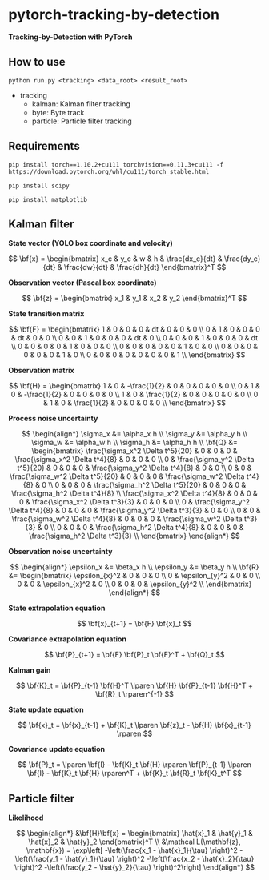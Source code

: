 # pytorch-tracking-by-detection

**Tracking-by-Detection with PyTorch**

## How to use

```shell
python run.py <tracking> <data_root> <result_root>
```

- tracking
  - kalman: Kalman filter tracking
  - byte: Byte track
  - particle: Particle filter tracking

## Requirements

```shell
pip install torch==1.10.2+cu111 torchvision==0.11.3+cu111 -f https://download.pytorch.org/whl/cu111/torch_stable.html

pip install scipy

pip install matplotlib
```

## Kalman filter

**State vector (YOLO box coordinate and velocity)**

$$
\bf{x} =
\begin{bmatrix}
    x_c & y_c & w & h & \frac{dx_c}{dt} & \frac{dy_c}{dt} & \frac{dw}{dt} & \frac{dh}{dt}
\end{bmatrix}^T
$$

**Observation vector (Pascal box coordinate)**

$$
\bf{z} = 
\begin{bmatrix}
x_1 & y_1 & x_2 & y_2
\end{bmatrix}^T
$$

**State transition matrix**

$$
\bf{F} = 
\begin{bmatrix}
    1 & 0 & 0 & 0 & dt & 0 & 0 & 0 \\
    0 & 1 & 0 & 0 & 0 & dt & 0 & 0 \\
    0 & 0 & 1 & 0 & 0 & 0 & dt & 0 \\
    0 & 0 & 0 & 1 & 0 & 0 & 0 & dt \\
    0 & 0 & 0 & 0 & 1 & 0 & 0 & 0 \\
    0 & 0 & 0 & 0 & 0 & 1 & 0 & 0 \\
    0 & 0 & 0 & 0 & 0 & 0 & 1 & 0 \\
    0 & 0 & 0 & 0 & 0 & 0 & 0 & 1 \\
\end{bmatrix}
$$

**Observation matrix**

$$
\bf{H} = 
\begin{bmatrix}
    1 & 0 & -\frac{1}{2} & 0 & 0 & 0 & 0 & 0 \\
    0 & 1 & 0 & -\frac{1}{2} & 0 & 0 & 0 & 0 \\
    1 & 0 & \frac{1}{2} & 0 & 0 & 0 & 0 & 0 \\
    0 & 1 & 0 & \frac{1}{2} & 0 & 0 & 0 & 0 \\
\end{bmatrix}
$$

**Process noise uncertainty**

$$
\begin{align*}
    \sigma_x &= \alpha_x h \\
    \sigma_y &= \alpha_y h \\
    \sigma_w &= \alpha_w h \\
    \sigma_h &= \alpha_h h \\
    \bf{Q} &= 
    \begin{bmatrix}
        \frac{\sigma_x^2 \Delta t^5}{20} & 0 & 0 & 0 & \frac{\sigma_x^2 \Delta t^4}{8} & 0 & 0 & 0 \\
        0 & \frac{\sigma_y^2 \Delta t^5}{20} & 0 & 0 & 0 & \frac{\sigma_y^2 \Delta t^4}{8} & 0 & 0 \\
        0 & 0 & \frac{\sigma_w^2 \Delta t^5}{20} & 0 & 0 & 0 & \frac{\sigma_w^2 \Delta t^4}{8} & 0 \\
        0 & 0 & 0 & \frac{\sigma_h^2 \Delta t^5}{20} & 0 & 0 & 0 & \frac{\sigma_h^2 \Delta t^4}{8} \\
        \frac{\sigma_x^2 \Delta t^4}{8} & 0 & 0 & 0 & \frac{\sigma_x^2 \Delta t^3}{3} & 0 & 0 & 0 \\
        0 & \frac{\sigma_y^2 \Delta t^4}{8} & 0 & 0 & 0 & \frac{\sigma_y^2 \Delta t^3}{3} & 0 & 0 \\
        0 & 0 & \frac{\sigma_w^2 \Delta t^4}{8} & 0 & 0 & 0 & \frac{\sigma_w^2 \Delta t^3}{3} & 0 \\
        0 & 0 & 0 & \frac{\sigma_h^2 \Delta t^4}{8} & 0 & 0 & 0 & \frac{\sigma_h^2 \Delta t^3}{3} \\
    \end{bmatrix}
\end{align*}
$$

**Observation noise uncertainty**

$$
\begin{align*}
    \epsilon_x &= \beta_x h \\
    \epsilon_y &= \beta_y h \\
    \bf{R} &= 
    \begin{bmatrix}
        \epsilon_{x}^2 & 0 & 0 & 0 \\
        0 & \epsilon_{y}^2 & 0 & 0 \\
        0 & 0 & \epsilon_{x}^2 & 0 \\
        0 & 0 & 0 & \epsilon_{y}^2 \\
    \end{bmatrix}
\end{align*}
$$

**State extrapolation equation**

$$
\bf{x}_{t+1} = \bf{F} \bf{x}_t
$$

**Covariance extrapolation equation**

$$
\bf{P}_{t+1} = \bf{F} \bf{P}_t \bf{F}^T + \bf{Q}_t 
$$

**Kalman gain**

$$
\bf{K}_t = \bf{P}_{t-1} \bf{H}^T \lparen \bf{H} \bf{P}_{t-1} \bf{H}^T + \bf{R}_t \rparen^{-1}
$$

**State update equation**

$$
\bf{x}_t = \bf{x}_{t-1} + \bf{K}_t \lparen \bf{z}_t - \bf{H} \bf{x}_{t-1} \rparen
$$

**Covariance update equation**

$$
\bf{P}_t = \lparen \bf{I} - \bf{K}_t \bf{H} \rparen \bf{P}_{t-1} \lparen \bf{I} - \bf{K}_t \bf{H} \rparen^T + \bf{K}_t \bf{R}_t \bf{K}_t^T
$$

## Particle filter

**Likelihood**

$$
\begin{align*}
    &\bf{H}\bf{x} = \begin{bmatrix}
        \hat{x}_1 & \hat{y}_1 & \hat{x}_2 & \hat{y}_2
    \end{bmatrix}^T \\
    &\mathcal L(\mathbf{z}, \mathbf{x}) = \exp\left[ -\left(\frac{x_1 - \hat{x}_1}{\tau} \right)^2 -\left(\frac{y_1 - \hat{y}_1}{\tau} \right)^2 -\left(\frac{x_2 - \hat{x}_2}{\tau} \right)^2 -\left(\frac{y_2 - \hat{y}_2}{\tau} \right)^2\right]
\end{align*}
$$